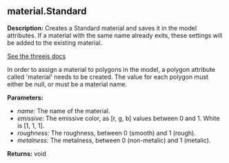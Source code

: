 ## material.Standard  
  
  
**Description:** Creates a Standard material and saves it in the model attributes.
If a material with the same name already exits, these settings will be added to the existing material.


[See the threejs docs](https://threejs.org/docs/#api/en/materials/MeshStandardMaterial)


In order to assign a material to polygons in the model, a polygon attribute called 'material'
needs to be created. The value for each polygon must either be null, or must be a material name.

  
  
**Parameters:**  
  * *name:* The name of the material.  
  * *emissive:* The emissive color, as [r, g, b] values between 0 and 1. White is [1, 1, 1].  
  * *roughness:* The roughness, between 0 (smooth) and 1 (rough).  
  * *metalness:* The metalness, between 0 (non-metalic) and 1 (metalic).  
  
**Returns:** void  
